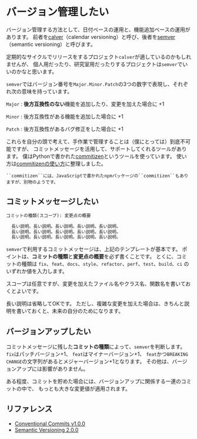 # バージョン管理したい

バージョン管理する方法として、日付ベースの運用と、機能追加ベースの運用があります。
前者を[calver](https://calver.org/)（calendar versioning）と呼び、後者を[semver](https://semver.org/)（semantic versioning）と呼びます。

定期的なサイクルでリリースをするプロジェクト``calver``が適しているのかもしれませんが、
個人用だったり、研究室用だったりするプロジェクトは``semver``でいいのかなと思います。

``semver``ではバージョン番号を``Major.Minor.Patch``の3つの数字で表現し、それぞれ次の意味を持っています。

``Major``
: **後方互換性のない**機能を追加したり、変更を加えた場合に +1

``Minor``
: 後方互換性がある機能を追加した場合に +1

``Patch``
: 後方互換性があるバグ修正をした場合に +1

これらを自分の頭で考えて、手作業で管理することは（僕にとっては）到底不可能ですが、
コミットメッセージを活用して、サポートしてくれるツールがあります。
僕はPythonで書かれた[commitizen](https://commitizen-tools.github.io/commitizen/)というツールを使っています。
使い方は[commitizenの使い方](../python/python-commitizen.md)に整理しました。

```{note}
``commitizen``には、JavaScriptで書かれたnpmパッケージの``commitizen``もありますが、別物のようです。
```

## コミットメッセージしたい

```md
コミットの種類(スコープ): 変更点の概要

  長い説明。長い説明。長い説明。長い説明。長い説明。
  長い説明。長い説明。長い説明。長い説明。長い説明。
  長い説明。長い説明。長い説明。長い説明。長い説明。
```

``semver``で利用するコミットメッセージは、上記のテンプレートが基本です。
ポイントは、**コミットの種類**と**変更点の概要**を必ず書くことです。
とくに、コミットの種類は
``fix``、``feat``、``docs``、``style``、``refactor``、``perf``、``test``、``build``、``ci``
のいずれか値を入力します。

スコープは任意ですが、変更を加えたファイル名やクラス名、関数名を書いておくとよいです。

長い説明は省略してOKです。
ただし、複雑な変更を加えた場合は、きちんと説明を書いておくと、未来の自分のためになります。

## バージョンアップしたい

コミットメッセージに残した**コミットの種類**によって、``semver``を判断します。
``fix``はパッチバージョン+1、
``feat``はマイナーバージョン+1、
``feat``かつ``BREAKING CHANGE``の文字列があるとメジャーバージョン+1となります。
その他は、バージョンアップには影響がありません。

ある程度、コミットを貯めた場合には、バージョンアップに関係する一連のコミットの中で、
もっとも大きな変更値が適用されます。

## リファレンス

- [Conventional Commits v1.0.0](https://www.conventionalcommits.org/ja/v1.0.0/)
- [Semantic Versioning 2.0.0](https://semver.org/lang/ja/)
